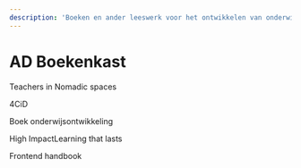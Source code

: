 ```yaml
---
description: 'Boeken en ander leeswerk voor het ontwikkelen van onderwijs, inhoud en ...'
---
```


# AD Boekenkast

Teachers in Nomadic spaces

4CiD

Boek onderwijsontwikkeling 

High ImpactLearning that lasts

Frontend handbook


